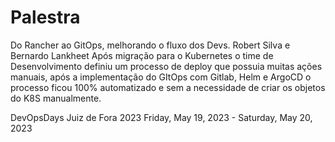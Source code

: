 # Palestra 

Do Rancher ao GitOps, melhorando o fluxo dos Devs. Robert Silva e Bernardo Lankheet
Após migração para o Kubernetes o time de Desenvolvimento definiu um processo de deploy que possuia muitas ações manuais, após a implementação do GItOps com Gitlab, Helm e ArgoCD o processo ficou 100% automatizado e sem a necessidade de criar os objetos do K8S manualmente.

DevOpsDays Juiz de Fora 2023
Friday, May 19, 2023 - Saturday, May 20, 2023
